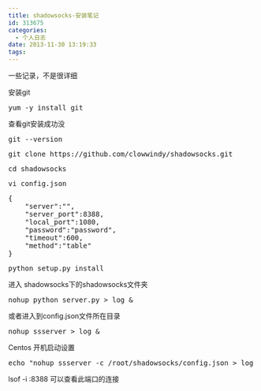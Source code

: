 ```yaml
---
title: shadowsocks-安装笔记
id: 313675
categories:
  - 个人日志
date: 2013-11-30 13:19:33
tags:
---
```


一些记录，不是很详细

安装git
<pre class="lang:sh decode:true " >yum -y install git</pre> 
查看git安装成功没
<pre class="lang:sh decode:true " >git --version</pre> 

<pre class="lang:sh decode:true " >git clone https://github.com/clowwindy/shadowsocks.git</pre> 

<pre class="lang:sh decode:true " >cd shadowsocks</pre> 

<pre class="lang:sh decode:true " >vi config.json</pre> 

<pre class="lang:sh decode:true " >
{
    "server":"<your_ip>",
    "server_port":8388,
    "local_port":1080,
    "password":"password",
    "timeout":600,
    "method":"table"
}
</pre> 

<pre class="lang:sh decode:true " >python setup.py install</pre> 

进入 shadowsocks下的shadowsocks文件夹

<pre class="lang:sh decode:true " >nohup python server.py > log &</pre> 

或者进入到config.json文件所在目录 

<pre class="lang:sh decode:true " >nohup ssserver > log &</pre> 

Centos 开机启动设置

<pre class="lang:sh decode:true " >echo "nohup ssserver -c /root/shadowsocks/config.json > log &" >> /etc/rc.d/rc.local</pre> 

 lsof -i :8388  可以查看此端口的连接